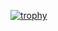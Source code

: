 [![trophy](https://github-profile-trophy.vercel.app/?username=Tale152&theme=monokai&title=MultiLanguage,Commits,PullRequest,Repositories,Followers&colum=-1&margin-w=5&margin-h=5)](https://github.com/ryo-ma/github-profile-trophy)

<!--
**Tale152/Tale152** is a ✨ _special_ ✨ repository because its `README.md` (this file) appears on your GitHub profile.

Here are some ideas to get you started:

- 🔭 I’m currently working on ...
- 🌱 I’m currently learning ...
- 👯 I’m looking to collaborate on ...
- 🤔 I’m looking for help with ...
- 💬 Ask me about ...
- 📫 How to reach me: ...
- 😄 Pronouns: ...
- ⚡ Fun fact: ...
-->
